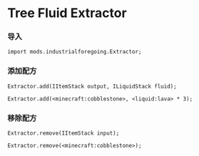 # Tree Fluid Extractor

### 导入

    import mods.industrialforegoing.Extractor;
    

### 添加配方

    Extractor.add(IItemStack output, ILiquidStack fluid);
    
    Extractor.add(<minecraft:cobblestone>, <liquid:lava> * 3);
    

### 移除配方

    Extractor.remove(IItemStack input);
    
    Extractor.remove(<minecraft:cobblestone>);